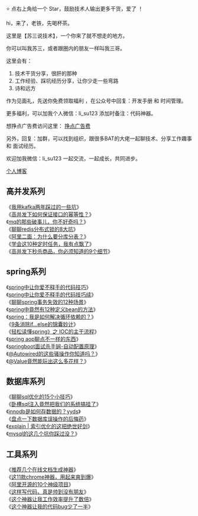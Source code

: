 ⭐ 点右上角给一个 Star，鼓励技术人输出更多干货，爱了 ！

hi，来了，老铁，先喝杯茶。

这里是【苏三说技术】，一个你来了就不想走的地方。

你可以叫我苏三，或者跟圈内的朋友一样叫我三哥。

这里会有：
1. 技术干货分享，很肝的那种
2. 工作经验、踩坑经历分享，让你少走一些弯路
3. 诗和远方

作为见面礼，先送你免费领取福利 ，在公众号中回复：开发手册 和 时间管理。

更多福利，可以加我个人微信：li_su123 添加时备注：代码神器。

想挣点广告费访问这里：
<a href="https://a.newrank.cn/link/JkWwhb">挣点广告费</a>

另外，回复：加群，可以找到组织，跟很多BAT的大佬一起聊技术、分享工作趣事 和 面试经历。

欢迎加我微信：li_su123 一起交流，一起成长，共同进步。

<a href="https://susan.net.cn">个人博客</a>


## 高并发系列
《[我用kafka两年踩过的一些坑](https://mp.weixin.qq.com/s?__biz=MzkwNjMwMTgzMQ==&amp;mid=2247490289&amp;idx=1&amp;sn=bc311da9f4a4d3f48ee5dc207bf31a8b&amp;chksm=c0ebc219f79c4b0fc711116723b9df3a5531cda32f0f5d00f065910aa552af6ff03b3f1528fc&token=751314179&lang=zh_CN#rd)》   
《[高并发下如何保证接口的幂等性？](https://mp.weixin.qq.com/s?__biz=MzkwNjMwMTgzMQ==&amp;mid=2247490307&amp;idx=1&amp;sn=b9eeb427c33cb171da6c3f11243a88f4&amp;chksm=c0ebc3ebf79c4afd0d5a1851a975534b672d86c531d28c5933013140173e794f5f53e78a6765&token=751314179&lang=zh_CN#rd)》   
《[mq的那些破事儿，你不好奇吗？](https://mp.weixin.qq.com/s?__biz=MzkwNjMwMTgzMQ==&amp;mid=2247490326&amp;idx=1&amp;sn=8acb7c030591932e4ddce5502fbc1382&amp;chksm=c0ebc3fef79c4ae8c8600cb2e869d4cfa577c8424efbc46bac0ab0eed4ac231aa7e172b46213&token=751314179&lang=zh_CN#rd)》  
《[聊聊redis分布式锁的8大坑](https://mp.weixin.qq.com/s?__biz=MzkwNjMwMTgzMQ==&amp;mid=2247490430&amp;idx=1&amp;sn=a1f42f9a981a8f161941a6472f317b10&amp;chksm=c0ebc396f79c4a801a330917ca700e7d7a6af3a3c2c5a4e11a05770da925de8aa9ed3c277737&token=751314179&lang=zh_CN#rd)》   
《[阿里二面：为什么要分库分表？](https://mp.weixin.qq.com/s?__biz=MzkwNjMwMTgzMQ==&amp;mid=2247490459&amp;idx=1&amp;sn=1e4296228c00aa4203aab481575ac916&amp;chksm=c0ebc373f79c4a658de7ce7f0d8cf30b1f45adb346c2386321779e7cf85a757a12337d3ae233&token=751314179&lang=zh_CN#rd)》  
《[学会这10种定时任务，我有点飘了](https://mp.weixin.qq.com/s?__biz=MzkwNjMwMTgzMQ==&amp;mid=2247490314&amp;idx=1&amp;sn=29ddf0c1e99675b86cdfc082556a69a9&amp;chksm=c0ebc3e2f79c4af43cf8582d41b0bc3ede57986cc6c115b103b586a2c7bddb4475555e919b20&token=751314179&lang=zh_CN#rd)》  
《[高并发下秒杀商品，你必须知道的9个细节](https://mp.weixin.qq.com/s?__biz=MzkwNjMwMTgzMQ==&amp;mid=2247490378&amp;idx=1&amp;sn=3398107767443078564bd85b26c3b342&amp;chksm=c0ebc3a2f79c4ab46dd1c23eda4cef17b14e6fdec19883279c739dfc51abc6a95a990364e6ec&token=751314179&lang=zh_CN#rd)》 

## spring系列

《[spring中让你爱不释手的代码技巧](https://mp.weixin.qq.com/s?__biz=MzkwNjMwMTgzMQ==&amp;mid=2247490278&amp;idx=1&amp;sn=89af37ff9d1577ddc0f48866343412cd&amp;chksm=c0ebc20ef79c4b184a617c95714d407b1ab4646ae930ee4b5c3201065030d7a1a8bcd23297a3&token=751314179&lang=zh_CN#rd)》   
《[spring中让你爱不释手的代码技巧续](https://mp.weixin.qq.com/s?__biz=MzkwNjMwMTgzMQ==&amp;mid=2247490282&amp;idx=1&amp;sn=2c2744525a598a837c1c5d596be467e3&amp;chksm=c0ebc202f79c4b14a4c84ec63dbae8429d043d2c4f1dc6a1318e5629e61f190d704e0cc40073&token=751314179&lang=zh_CN#rd)》    
《[聊聊spring事务失效的12种场景](https://mp.weixin.qq.com/s?__biz=MzkwNjMwMTgzMQ==&amp;mid=2247490414&amp;idx=1&amp;sn=b232e8931fbc754a255bde93a5a810e5&amp;chksm=c0ebc386f79c4a9079f096acc8e5836cab99746689309c293900488a538b7489dc7d64b0ae0a&token=751314179&lang=zh_CN#rd)》    
《[spring中竟然有12种定义bean的方法](https://mp.weixin.qq.com/s?__biz=MzkwNjMwMTgzMQ==&amp;mid=2247490357&amp;idx=1&amp;sn=4d3f5958d7045a1ab178d4e37c7294d7&amp;chksm=c0ebc3ddf79c4acb151944ef0c62344079b5ffb9bf3af1eceff992f8f5f585bb9de63b290931&token=751314179&lang=zh_CN#rd)》   
《[spring：我是如何解决循环依赖的？](https://mp.weixin.qq.com/s?__biz=MzkwNjMwMTgzMQ==&amp;mid=2247490271&amp;idx=1&amp;sn=e4476b631c48882392bd4cd06d579ae9&amp;chksm=c0ebc237f79c4b21f4e1a5370bba4f72bba4fefd1f447f150107a98a77c82ac9c109c335cd09&token=751314179&lang=zh_CN#rd)》    
《[9条消除if...else的锦囊妙计](https://mp.weixin.qq.com/s?__biz=MzkwNjMwMTgzMQ==&amp;mid=2247490272&amp;idx=1&amp;sn=c5db63c7b52e7518b7a42e48c70927fc&amp;chksm=c0ebc208f79c4b1e2fb5cde1e4fe056119a17f2422cb782fb3fecedd093ac478ae834b6c49ef&token=751314179&lang=zh_CN#rd)》      
《[轻松读懂spring》之 IOC的主干流程](https://mp.weixin.qq.com/s?__biz=MzkwNjMwMTgzMQ==&amp;mid=2247490298&amp;idx=1&amp;sn=13a251c26f2c2b951706cccdb7f6b08f&amp;chksm=c0ebc212f79c4b0437d1beb75a8dcc8e2ec58f1e5637d2192bd1e4342af90b669ad05f92b3f6&token=751314179&lang=zh_CN#rd)》     
《[spring aop聊点不一样的东西](https://mp.weixin.qq.com/s?__biz=MzkwNjMwMTgzMQ==&amp;mid=2247490285&amp;idx=1&amp;sn=ed9947cb8471cb51ef0edad370a1271f&amp;chksm=c0ebc205f79c4b1320d04bda52bc5d304b22c8344e6805602c079251ff3780e60551fac6fd1e&token=751314179&lang=zh_CN#rd)》    
《[springboot面试杀手锏-自动配置原理](https://mp.weixin.qq.com/s?__biz=MzkwNjMwMTgzMQ==&amp;mid=2247490236&amp;idx=1&amp;sn=636be5ccb19d59cfc1801efc22160ad0&amp;chksm=c0ebc254f79c4b42d6005d5d229c729c9f187b63b68e74e5a2ac5e25dbdfbb80316919b8e69d&token=751314179&lang=zh_CN#rd)》   
《[@Autowired的这些骚操作你知道吗？](https://mp.weixin.qq.com/s?__biz=MzkwNjMwMTgzMQ==&amp;mid=2247490385&amp;idx=1&amp;sn=e84b36485c823041aad6a55a4f357534&amp;chksm=c0ebc3b9f79c4aafd37a7178c3b72c95dd49dd595feddd5950ff92f2792f9c482dd3bdd778f6&token=751314179&lang=zh_CN#rd)》   
《[@Value竟然能玩出这么多花样？](https://mp.weixin.qq.com/s?__biz=MzkwNjMwMTgzMQ==&amp;mid=2247490444&amp;idx=1&amp;sn=6f10e002f38ffd3cebf4fa1746123950&amp;chksm=c0ebc364f79c4a72415f8380ed3821d67cff0485aef230a256bbca0f37bf44a6b97f527f489e&token=751314179&lang=zh_CN#rd)》   

 

## 数据库系列
《[聊聊sql优化的15个小技巧](https://mp.weixin.qq.com/s?__biz=MzkwNjMwMTgzMQ==&amp;mid=2247490473&amp;idx=1&amp;sn=ba07d64aa8c89054bd263efd660d3a3f&amp;chksm=c0ebc341f79c4a579a6f41465df0459a696ab8ef0499a5f6fd76269af1064fde0286afdb027d&token=751314179&lang=zh_CN#rd)》  
《[卧槽sql注入竟然把我们的系统搞挂了](https://mp.weixin.qq.com/s?__biz=MzkwNjMwMTgzMQ==&amp;mid=2247490286&amp;idx=1&amp;sn=c80ca28614e4cac1c2fe1902e028ef1b&amp;chksm=c0ebc206f79c4b1026f59982e1a365b145f3b6ef52221c858f77cd69e757d0231754af57eefc&token=751314179&lang=zh_CN#rd)》   
《[innodb是如何存数据的？yyds](https://mp.weixin.qq.com/s?__biz=MzkwNjMwMTgzMQ==&amp;mid=2247490403&amp;idx=1&amp;sn=bf84d7016129446fe697562e005ec64a&amp;chksm=c0ebc38bf79c4a9d0ebd4041d16a995bbca8e38b47935e5ff22c2efc65d8ee87f9d954299c7c&token=751314179&lang=zh_CN#rd)》  
《[盘点一下数据库误操作的后悔药](https://mp.weixin.qq.com/s?__biz=MzkwNjMwMTgzMQ==&amp;mid=2247490304&amp;idx=1&amp;sn=14a402ec19fa0eebbf972f450c9f8b63&amp;chksm=c0ebc3e8f79c4afe43114aab886eda4f49174b128326209c1f5dfed9e6b7ce97337d4e4ff14b&token=751314179&lang=zh_CN#rd)》  
《[explain | 索引优化的这把绝世好剑](https://mp.weixin.qq.com/s?__biz=MzkwNjMwMTgzMQ==&amp;mid=2247490262&amp;idx=1&amp;sn=a67f610afa984ecca130a54a3be453ab&amp;chksm=c0ebc23ef79c4b2869dea998e413c5cbea6aeeea01ee74efc7c1a5fc228baa7beca215adf3ea&token=751314179&lang=zh_CN#rd)》  
《[mysql的这几个坑你踩过没？](https://mp.weixin.qq.com/s?__biz=MzkwNjMwMTgzMQ==&amp;mid=2247490242&amp;idx=1&amp;sn=fa68cb6bbfccda699796b777b740dc3f&amp;chksm=c0ebc22af79c4b3c4ebed3a11142029a73fe10c7a6bc8bc5747fd4b465afe6ca90376891d96d&token=751314179&lang=zh_CN#rd)》 

## 工具系列
《[推荐几个在线文档生成神器](https://mp.weixin.qq.com/s?__biz=MzkwNjMwMTgzMQ==&amp;mid=2247490261&amp;idx=1&amp;sn=174bac016abb19497fb35a7aea19ac77&amp;chksm=c0ebc23df79c4b2b3538612ac99a89ab8d8ff13c08107ab61d7fdac5a7a15bf855bae1481415&token=751314179&lang=zh_CN#rd)》   
《[这11款chrome神器，用起来爽到爆](https://mp.weixin.qq.com/s?__biz=MzkwNjMwMTgzMQ==&amp;mid=2247490317&amp;idx=1&amp;sn=5f8e86158b571c3d3f3e84e7422a58ce&amp;chksm=c0ebc3e5f79c4af37ebf32b2a1e83662ee2af57b2292ee19533328ee51f63f61d51a7a198a99&token=751314179&lang=zh_CN#rd)》  
《[阿里开源的10个神级项目](https://mp.weixin.qq.com/s?__biz=MzkwNjMwMTgzMQ==&amp;mid=2247490438&amp;idx=1&amp;sn=e05695e2293c2dd5e5f31ef9d4a11a7b&amp;chksm=c0ebc36ef79c4a78b99c6ff6b56e40266685fcadbeb967b39d1533f83591ad07b84510f7f705&token=751314179&lang=zh_CN#rd)》   
《[这样写代码，真是帅到没有朋友](https://mp.weixin.qq.com/s?__biz=MzkwNjMwMTgzMQ==&amp;mid=2247490293&amp;idx=1&amp;sn=2d146162543cddc91d16fe51fecb930c&amp;chksm=c0ebc21df79c4b0b9f0708f614cc45638a67a292ea427abd8c83729d9009d21d8487b7627c56&token=751314179&lang=zh_CN#rd)》  
《[这个神器让我工作效率提升了数倍](https://mp.weixin.qq.com/s?__biz=MzkwNjMwMTgzMQ==&amp;mid=2247490362&amp;idx=1&amp;sn=50fd23b98926d1d4d3d7e901b7671da0&amp;chksm=c0ebc3d2f79c4ac4f0af88aae9a095e310f09135add98c949ec00ef7f011e46adf1797b52b57&token=751314179&lang=zh_CN#rd)》   
《[这个神器让我的代码bug少了一半](https://mp.weixin.qq.com/s?__biz=MzkwNjMwMTgzMQ==&amp;mid=2247490250&amp;idx=1&amp;sn=bf92cd67ea7d271a40e86953da87726d&amp;chksm=c0ebc222f79c4b3427641bdafc3cc54f5fafc949dc98be7f2899cb0fd33c4474486696e8bfa5&token=751314179&lang=zh_CN#rd)》 
